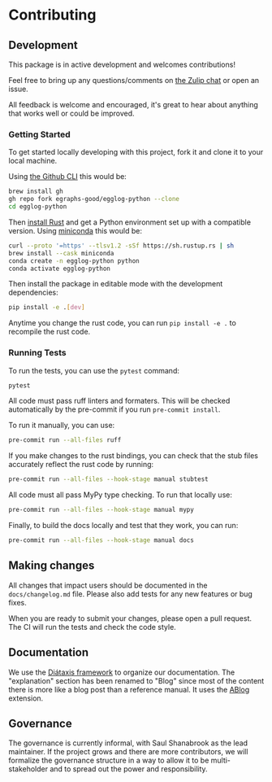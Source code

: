 # Contributing

## Development

This package is in active development and welcomes contributions!

Feel free to bring up any questions/comments on [the Zulip chat](https://egraphs.zulipchat.com/) or open an issue.

All feedback is welcome and encouraged, it's great to hear about anything that works well or could be improved.

### Getting Started

To get started locally developing with this project, fork it and clone it to your local machine.

Using [the Github CLI](https://github.com/cli/cli#installation) this would be:

```bash
brew install gh
gh repo fork egraphs-good/egglog-python --clone
cd egglog-python
```

Then [install Rust](https://www.rust-lang.org/tools/install) and get a Python environment set up with a compatible version. Using [miniconda](https://formulae.brew.sh/cask/miniconda) this would be:

```bash
curl --proto '=https' --tlsv1.2 -sSf https://sh.rustup.rs | sh
brew install --cask miniconda
conda create -n egglog-python python
conda activate egglog-python
```

Then install the package in editable mode with the development dependencies:

```bash
pip install -e .[dev]
```

Anytime you change the rust code, you can run `pip install -e .` to recompile the rust code.

### Running Tests

To run the tests, you can use the `pytest` command:

```bash
pytest
```

All code must pass ruff linters and formaters. This will be checked automatically by the pre-commit if you run `pre-commit install`.

To run it manually, you can use:

```bash
pre-commit run --all-files ruff
```

If you make changes to the rust bindings, you can check that the stub files accurately reflect the rust code by running:

```bash
pre-commit run --all-files --hook-stage manual stubtest
```

All code must all pass MyPy type checking. To run that locally use:

```bash
pre-commit run --all-files --hook-stage manual mypy
```

Finally, to build the docs locally and test that they work, you can run:

```bash
pre-commit run --all-files --hook-stage manual docs
```

## Making changes

All changes that impact users should be documented in the `docs/changelog.md` file. Please also add tests for any new features
or bug fixes.

When you are ready to submit your changes, please open a pull request. The CI will run the tests and check the code style.

## Documentation

We use the [Diátaxis framework](https://diataxis.fr/) to organize our documentation. The "explanation" section has
been renamed to "Blog" since most of the content there is more like a blog post than a reference manual. It uses
the [ABlog](https://ablog.readthedocs.io/en/stable/index.html#how-it-works) extension.

## Governance

The governance is currently informal, with Saul Shanabrook as the lead maintainer. If the project grows and there
are more contributors, we will formalize the governance structure in a way to allow it to be multi-stakeholder and
to spread out the power and responsibility.
